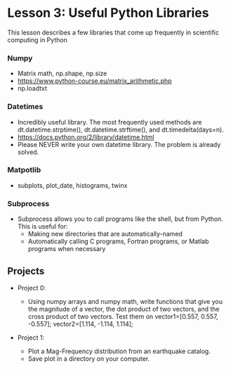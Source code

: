 # Lesson 3: Useful Python Libraries

This lesson describes a few libraries that come up frequently in scientific computing in Python


### Numpy
* Matrix math, np.shape, np.size
* https://www.python-course.eu/matrix_arithmetic.php
* np.loadtxt


### Datetimes
* Incredibly useful library. The most frequently used methods are dt.datetime.strptime(), dt.datetime.strftime(), and dt.timedelta(days=n). 
* https://docs.python.org/2/library/datetime.html
* Please NEVER write your own datetime library. The problem is already solved. 


### Matpotlib
* subplots, plot_date, histograms, twinx


### Subprocess
* Subprocess allows you to call programs like the shell, but from Python. This is useful for: 
  * Making new directories that are automatically-named
  * Automatically calling C programs, Fortran programs, or Matlab programs when necessary


## Projects
* Project 0:
  * Using numpy arrays and numpy math, write functions that give you the magnitude of a vector, the dot product of two vectors, and the cross product of two vectors. Test them on vector1=[0.557, 0.557, -0.557]; vector2=[1.114, -1.114, 1.114];
 
* Project 1: 
  * Plot a Mag-Frequency distribution from an earthquake catalog. 
  * Save plot in a directory on your computer. 

